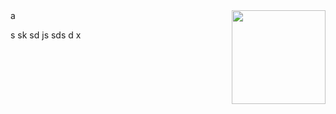 <a href="https://github.com/wyvern8/akamai-nginx">
  <img src="https://raw.githubusercontent.com/wyvern8/akamai-nginx/master/logo.png?raw=true" alt="" title="logo" style="width: 150px;" align="right">
</a>a

s
sk
sd
js
sds
d
x

